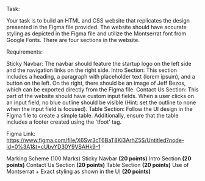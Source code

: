 Task:

Your task is to build an HTML and CSS website that replicates the design presented in the Figma file provided. The website should have accurate styling as depicted in the Figma file and utilize the Montserrat font from Google Fonts. There are four sections in the website.



Requirements:

Sticky Navbar: The navbar should feature the startup logo on the left side and the navigation links on the right side.
Intro Section: This section includes a heading, a paragraph with placeholder text (lorem ipsum), and a button on the left. On the right, there should be an image of Jeff Bezos, which can be exported directly from the Figma file.
Contact Us Section: This part of the website should have custom input fields. When a user clicks on an input field, no blue outline should be visible (Hint: set the outline to none when the input field is focused).
Table Section: Follow the UI design in the Figma file to create a simple table. Additionally, ensure that the table includes a footer created using the 'tfoot' tag.


Figma Link:
https://www.figma.com/file/X6Svr3cT6BaT8Ki3ArhZ5S/Untitled?node-id=0%3A1&t=cUbyYD30Y9VSAHk9-1


Marking Scheme (100 Marks)
Sticky Navbar **(20 points)**
Intro Section **(20 points)**
Contact Us Section **(20 points)**
Table Section **(20 points)**
Use of Montserrat + Exact styling as shown in the UI **(20 points)**